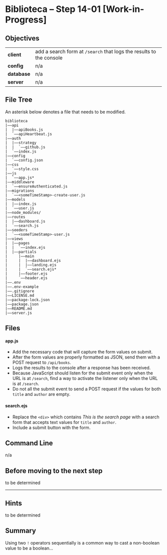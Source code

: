 # Biblioteca – Step 14-01 [Work-in-Progress]

## Objectives
|              |                                                                           |
|:------------ | :------------------------------------------------------------------------ |
| **client**   | add a search form at `/search` that logs the results to the console       |
| **config**   | n/a                                                                       |
| **database** | n/a                                                                       |
| **server**   | n/a                                                                       |

## File Tree
An asterisk below denotes a file that needs to be modified.
```
biblioteca
|––api
|  |––apiBooks.js
|  `––apiHeartbeat.js
|––auth
|  |––strategy
|  |  `––github.js
|  `––index.js
|––config
|  `––config.json
|––css
|  `––style.css
|––js
|  `––app.js*
|––middleware
|  `––ensureAuthenticated.js
|––migrations
|  `––<someTimeStamp>-create-user.js
|––models
|  |––index.js
|  `––user.js
|––node_modules/
|––routes
|  |––dashboard.js
|  `––search.js
|––seeders
|  `––<someTimeStamp>-user.js
|––views
|  |––pages
|  |  `––index.ejs
|  |––partials
|     |––main
|     |  |––dashboard.ejs
|     |  |––landing.ejs
|     |  `––search.ejs*
|     |––footer.ejs
|     `––header.ejs
|––.env
|––.env-example
|––.gitignore
|––LICENSE.md
|––package-lock.json
|––package.json
|––README.md
|––server.js
```

## Files
#### app.js
* Add the necessary code that will capture the form values on submit.
* After the form values are properly formatted as JSON, send them with a POST request to `/api/books`.
* Logs the results to the console after a response has been received.
* Because JavaScript should listen for the submit event only when the URL is at `/search`, find a way to activate the listener only when the URL is at `/search`.
* Do not all the submit event to send a POST request if the values for both `title` and `author` are empty.

#### search.ejs
* Replace the `<div>` which contains _This is the search page_ with a search form that accepts text values for `title` and `author`.
* Include a submit button with the form.

## Command Line
n/a

## Before moving to the next step
to be determined

___

## Hints
to be determined

## Summary
Using two `!` operators sequentially is a common way to cast a non-boolean value to be a boolean...

